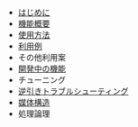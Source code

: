 - [はじめに](introduction.md)
- [機能概要](features.md)
- [使用方法](usage.md)
- [利用例](advanced_usage.md)
- その他利用案
- [開発中の機能](features_in_development.md)
- チューニング
- [逆引きトラブルシューティング](trouble_shooting.md)
- [媒体構造](data_structure.md)
- 処理論理
